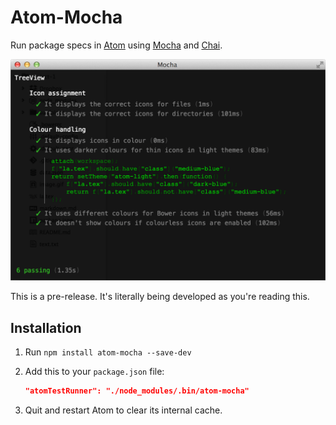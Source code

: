 Atom-Mocha
==========

Run package specs in [Atom](https://atom.io/) using [Mocha](https://mochajs.org/) and [Chai](http://chaijs.com/).

<img src="https://raw.githubusercontent.com/Alhadis/Atom-Mocha/static/preview.png" width="657" alt="Preview" />

This is a pre-release. It's literally being developed as you're reading this.


Installation
------------
1. Run `npm install atom-mocha --save-dev`
2. Add this to your `package.json` file:

	```json
	"atomTestRunner": "./node_modules/.bin/atom-mocha"
	```

3. Quit and restart Atom to clear its internal cache.
